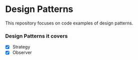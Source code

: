 # Design Patterns

This repository focuses on code examples of design patterns.

### Design Patterns it covers

- [x] Strategy
- [x] Observer
